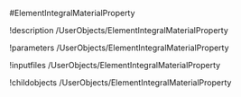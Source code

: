 <!-- MOOSE Object Documentation Stub: Remove this when content is added. -->
#ElementIntegralMaterialProperty

!description /UserObjects/ElementIntegralMaterialProperty

!parameters /UserObjects/ElementIntegralMaterialProperty

!inputfiles /UserObjects/ElementIntegralMaterialProperty

!childobjects /UserObjects/ElementIntegralMaterialProperty
